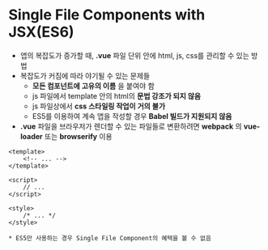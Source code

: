 Single File Components with JSX(ES6)
=====
* 앱의 복잡도가 증가할 때, **.vue** 파일 단위 안에 html, js, css를 관리할 수 있는 방법
* 복잡도가 커짐에 따라 야기될 수 있는 문제들
    * **모든 컴포넌트에 고유의 이름** 을 붙여야 함
    * js 파일에서 template 안의 html의 **문법 강조가 되지 않음**
    * js 파일상에서 **css 스타일링 작업이 거의 불가**
    * ES5를 이용하여 계속 앱을 작성할 경우 **Babel 빌드가 지원되지 않음**
* **.vue** 파일을 브라우저가 렌더할 수 있는 파일들로 변환하려면 **webpack** 의 **vue-loader** 또는 **browserify** 이용
```
<template>
    <!-- ... -->
</template>

<script>
    // ...
</script>

<style>
    /* ... */
</style>
```
    * ES5만 사용하는 경우 Single File Component의 혜택을 볼 수 없음
